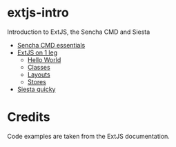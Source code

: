 # extjs-intro
Introduction to ExtJS, the Sencha CMD and Siesta

- [Sencha CMD essentials](cmd.md)
- [ExtJS on 1 leg](extjs.md)
  - [Hello World](extjs-hello-world.md)
  - [Classes](extjs-classes.md)
  - [Layouts](extjs-layouts.md)
  - [Stores](extjs-stores.md)
- [Siesta quicky](siesta.md)


# Credits
Code examples are taken from the ExtJS documentation.
